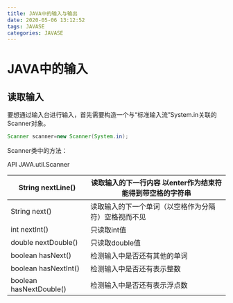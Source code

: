 ```yaml
---
title: JAVA中的输入与输出
date: 2020-05-06 13:12:52
tags: JAVASE
categories: JAVASE
---
```


#  JAVA中的输入

## 读取输入  

  要想通过输入台进行输入，首先需要构造一个与“标准输入流”System.in关联的Scanner对象。
  <!--more-->

```java
Scanner scanner=new Scanner(System.in);
```

Scanner类中的方法：

API  JAVA.util.Scanner

| String nextLine()       | 读取输入的下一行内容  以enter作为结束符  能得到带空格的字符串 |
| ----------------------- | ------------------------------------------------------------ |
| String next()           | 读取输入的下一个单词（以空格作为分隔符）空格视而不见         |
| int nextInt()           | 只读取int值                                                  |
| double nextDouble()     | 只读取double值                                               |
| boolean hasNext()       | 检测输入中是否还有其他的单词                                 |
| boolean hasNextInt()    | 检测输入中是否还有表示整数                                   |
| boolean hasNextDouble() | 检测输入中是否还有表示浮点数                                 |


